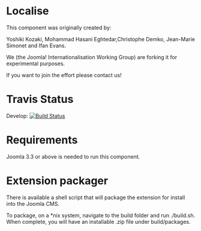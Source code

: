 Localise
========

This component was originally created by:

Yoshiki Kozaki, Mohammad Hasani Eghtedar,Christophe Demko, Jean-Marie Simonet and Ifan Evans.

We (the Joomla! Internationalisation Working Group) are forking it for experimental purposes.

If you want to join the effort please contact us!

# Travis Status
Develop: [![Build Status](https://travis-ci.org/joomla-projects/com_localise.png)](https://travis-ci.org/joomla-projects/com_localise)

# Requirements
Joomla 3.3 or above is needed to run this component.

# Extension packager
There is available a shell script that will package the extension for install into the Joomla CMS. 

To package, on a *nix system, navigate to the build folder and run ./build.sh. When complete, you will have an installable .zip file under build/packages.
